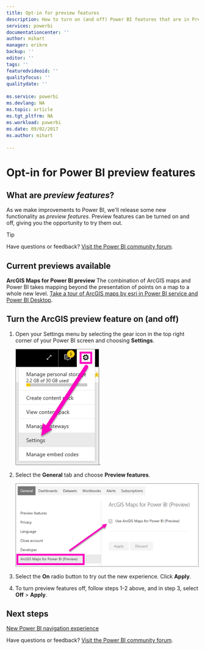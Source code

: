 ```yaml
---
title: Opt-in for preview features
description: How to turn on (and off) Power BI features that are in Preview.
services: powerbi
documentationcenter: ''
author: mihart
manager: erikre
backup: ''
editor: ''
tags: ''
featuredvideoid: ''
qualityfocus: ''
qualitydate: ''

ms.service: powerbi
ms.devlang: NA
ms.topic: article
ms.tgt_pltfrm: NA
ms.workload: powerbi
ms.date: 09/02/2017
ms.author: mihart

---
```

# Opt-in for Power BI preview features
## What are *preview features*?
As we make improvements to Power BI, we'll release some new functionality as *preview features*. Preview features can be turned on and off, giving you the opportunity to try them out.

> [!TIP]
> Have questions or feedback? [Visit the Power BI community forum](http://community.powerbi.com/t5/Navigation-Preview-Forum/bd-p/NavigationPreview).
> 
> 

## Current previews available
**ArcGIS Maps for Power BI preview**
The combination of ArcGIS maps and Power BI takes mapping beyond the presentation of points on a map to a whole new level.
[Take a tour of ArcGIS maps by esri in Power BI service and Power BI Desktop](power-bi-visualization-arcgis.md).

## Turn the ArcGIS preview feature on (and off)
1. Open your Settings menu by selecting the gear icon in the top right corner of your Power BI screen and choosing **Settings**.
   
   ![](media/powerbi-service-preview-features/power-bi-settings.png).
2. Select the **General** tab and choose **Preview features**.
   
   ![](media/powerbi-service-preview-features/power-bi-preview-arcgis.png)
3. Select the **On** radio button to try out the new experience. Click **Apply**.
4. To turn preview features off, follow steps 1-2 above, and in step 3, select **Off** > **Apply**.

## Next steps
[New Power BI navigation experience](powerbi-service-the-new-power-bi-experience.md)

Have questions or feedback? [Visit the Power BI community forum](http://community.powerbi.com/t5/Navigation-Preview-Forum/bd-p/NavigationPreview).

